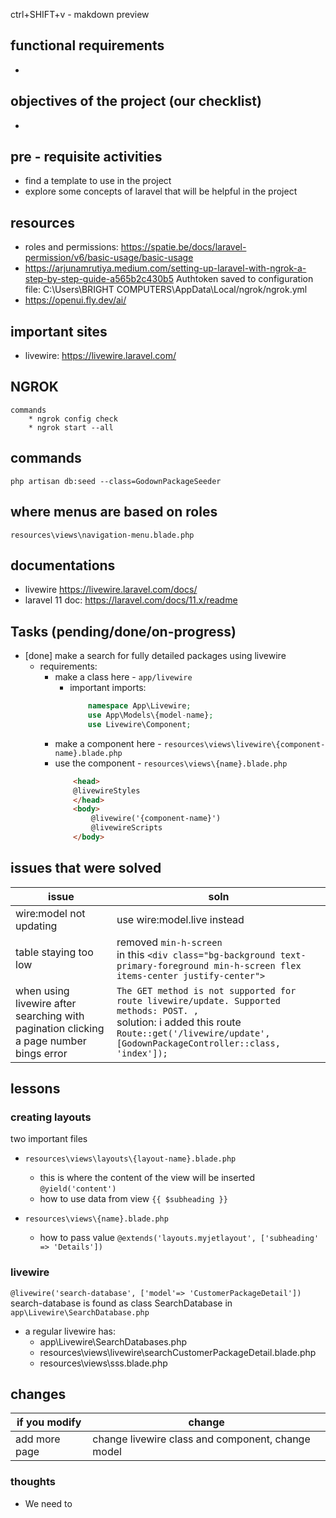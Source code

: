 ctrl+SHIFT+v - makdown preview

## functional requirements
* 

## objectives of the project (our checklist)
* 


## pre - requisite activities
* find a template to use in the project
* explore some concepts of laravel that will be helpful in the project

## resources
* roles and permissions: https://spatie.be/docs/laravel-permission/v6/basic-usage/basic-usage
* https://arjunamrutiya.medium.com/setting-up-laravel-with-ngrok-a-step-by-step-guide-a565b2c430b5
    Authtoken saved to configuration file: C:\Users\BRIGHT COMPUTERS\AppData\Local/ngrok/ngrok.yml
* https://openui.fly.dev/ai/

## important sites
* livewire: https://livewire.laravel.com/

## NGROK
    commands
        * ngrok config check
        * ngrok start --all

## commands
    php artisan db:seed --class=GodownPackageSeeder

## where menus are based on roles
    resources\views\navigation-menu.blade.php

## documentations
* livewire
    https://livewire.laravel.com/docs/
* laravel 11 doc: https://laravel.com/docs/11.x/readme

## Tasks (pending/done/on-progress)
* [done] make a search for fully detailed packages using livewire
    * requirements: 
        * make a class here - `app/livewire` 
            * important imports:
                ```php
                    namespace App\Livewire;
                    use App\Models\{model-name};
                    use Livewire\Component;
                ```
        * make a component here - `resources\views\livewire\{component-name}.blade.php`
        * use the component - `resources\views\{name}.blade.php`
            ```html
                <head>
                @livewireStyles
                </head>
                <body>
                    @livewire('{component-name}')
                    @livewireScripts
                </body>


## issues that were solved
| issue | soln |
|------|---------|
| wire:model not updating | use wire:model.live instead |
|table staying too low | removed `min-h-screen` <br> in this `<div class="bg-background text-primary-foreground min-h-screen flex items-center justify-center">`|
|when using livewire after searching with pagination clicking a page number bings error| `The GET method is not supported for route livewire/update. Supported  methods: POST. ,` <br> solution: i added this route `Route::get('/livewire/update', [GodownPackageController::class, 'index']);`|


## lessons
### creating layouts
two important files
* `resources\views\layouts\{layout-name}.blade.php`
    * this is where the content of the view will be inserted  `@yield('content')`
    * how to use data from view `{{ $subheading }}`

* `resources\views\{name}.blade.php`
    * how to pass value `@extends('layouts.myjetlayout', ['subheading' => 'Details'])`

### livewire
`@livewire('search-database', ['model'=> 'CustomerPackageDetail'])` search-database is found as class SearchDatabase in `app\Livewire\SearchDatabase.php`

* a regular livewire has:
    * app\Livewire\SearchDatabases.php
    * resources\views\livewire\searchCustomerPackageDetail.blade.php
    * resources\views\sss.blade.php


## changes
|if you modify |change|
|-|-|
|add more page|change livewire class and component, change model|



### thoughts
* We need to 